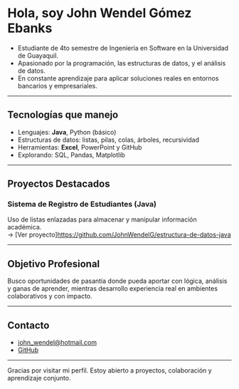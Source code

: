 # Hola, soy John Wendel Gómez Ebanks

* Estudiante de 4to semestre de Ingeniería en Software en la Universidad de Guayaquil.  
* Apasionado por la programación, las estructuras de datos, y el análisis de datos.  
* En constante aprendizaje para aplicar soluciones reales en entornos bancarios y empresariales.  

---

##  Tecnologías que manejo

- Lenguajes: **Java**, Python (básico)
- Estructuras de datos: listas, pilas, colas, árboles, recursividad
- Herramientas: **Excel**, PowerPoint y GitHub
- Explorando: SQL, Pandas, Matplotlib

---

## Proyectos Destacados

### Sistema de Registro de Estudiantes (Java)
Uso de listas enlazadas para almacenar y manipular información académica.  
-> [Ver proyecto]https://github.com/JohnWendelG/estructura-de-datos-java

---

## Objetivo Profesional

Busco oportunidades de pasantía donde pueda aportar con lógica, análisis y ganas de aprender, mientras desarrollo experiencia real en ambientes colaborativos y con impacto.

---

##  Contacto

-  john_wendel@hotmail.com
-  [GitHub](https://github.com/JohnWendelG)
---

 Gracias por visitar mi perfil. Estoy abierto a proyectos, colaboración y aprendizaje conjunto.
